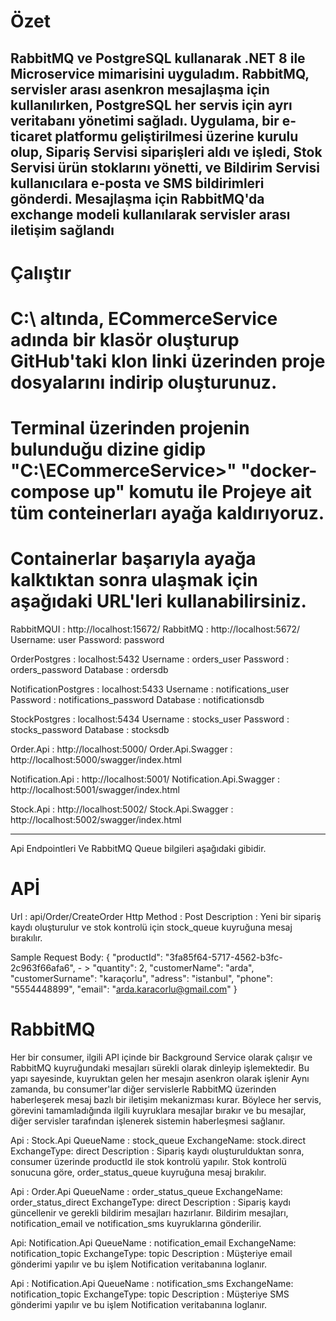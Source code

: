  # Özet
RabbitMQ ve PostgreSQL kullanarak .NET 8 ile Microservice mimarisini uyguladım. RabbitMQ, servisler arası asenkron mesajlaşma için kullanılırken, PostgreSQL her servis için ayrı veritabanı yönetimi sağladı. Uygulama, bir e-ticaret platformu geliştirilmesi üzerine kurulu olup, Sipariş Servisi siparişleri aldı ve işledi, Stok Servisi ürün stoklarını yönetti, ve Bildirim Servisi kullanıcılara e-posta ve SMS bildirimleri gönderdi. Mesajlaşma için RabbitMQ'da exchange modeli kullanılarak servisler arası iletişim sağlandı
-----------------------------------------------------------------------------------------------------------------------------------------------
# Çalıştır
# C:\ altında, ECommerceService adında bir klasör oluşturup GitHub'taki klon linki üzerinden proje dosyalarını indirip oluşturunuz.
# Terminal üzerinden projenin bulunduğu dizine gidip  "C:\ECommerceService>"  "docker-compose up" komutu ile Projeye ait tüm conteinerları ayağa kaldırıyoruz.

# Containerlar başarıyla ayağa kalktıktan sonra ulaşmak için aşağıdaki URL'leri kullanabilirsiniz.

RabbitMQUI : http://localhost:15672/
RabbitMQ   : http://localhost:5672/
  Username: user
  Password: password

OrderPostgres   : localhost:5432
  Username : orders_user
  Password : orders_password
  Database : ordersdb

NotificationPostgres   : localhost:5433
  Username : notifications_user
  Password : notifications_password
  Database : notificationsdb

StockPostgres   : localhost:5434
  Username : stocks_user
  Password : stocks_password
  Database : stocksdb

Order.Api : http://localhost:5000/
Order.Api.Swagger : http://localhost:5000/swagger/index.html

Notification.Api : http://localhost:5001/
Notification.Api.Swagger : http://localhost:5001/swagger/index.html

Stock.Api : http://localhost:5002/
Stock.Api.Swagger : http://localhost:5002/swagger/index.html

-----------------------------------------------------------------------------------------------------------------------------------------------

Api Endpointleri Ve RabbitMQ Queue bilgileri aşağıdaki gibidir.

# APİ
Url : api/Order/CreateOrder
Http Method : Post
Description : Yeni bir sipariş kaydı oluşturulur ve stok kontrolü için stock_queue kuyruğuna mesaj bırakılır.

Sample Request Body:
{
  "productId": "3fa85f64-5717-4562-b3fc-2c963f66afa6", - > 
  "quantity": 2,
  "customerName": "arda",
  "customerSurname": "karaçorlu",
  "adress": "istanbul",
  "phone": "5554448899",
  "email": "arda.karacorlu@gmail.com"
}

# RabbitMQ 
Her bir consumer, ilgili API içinde bir Background Service olarak çalışır ve RabbitMQ kuyruğundaki mesajları sürekli olarak dinleyip işlemektedir. Bu yapı sayesinde, kuyruktan gelen her mesajın asenkron olarak işlenir   Aynı zamanda, bu consumer'lar diğer servislerle RabbitMQ üzerinden haberleşerek mesaj bazlı bir iletişim mekanizması kurar. Böylece her servis, görevini tamamladığında ilgili kuyruklara mesajlar bırakır ve bu mesajlar, diğer servisler tarafından işlenerek sistemin haberleşmesi sağlanır.

Api : Stock.Api
QueueName : stock_queue
ExchangeName: stock.direct
ExchangeType: direct
Description : Sipariş kaydı oluşturulduktan sonra, consumer üzerinde productId ile stok kontrolü yapılır. Stok kontrolü sonucuna göre, order_status_queue kuyruğuna mesaj bırakılır.

Api : Order.Api
QueueName : order_status_queue
ExchangeName: order_status_direct
ExchangeType: direct
Description : Sipariş kaydı güncellenir ve gerekli bildirim mesajları hazırlanır. Bildirim mesajları, notification_email ve notification_sms kuyruklarına gönderilir.

Api: Notification.Api
QueueName : notification_email
ExchangeName: notification_topic
ExchangeType: topic
Description : Müşteriye email gönderimi yapılır ve bu işlem Notification veritabanına loglanır.

Api : Notification.Api
QueueName : notification_sms
ExchangeName: notification_topic
ExchangeType: topic
Description : Müşteriye SMS gönderimi yapılır ve bu işlem Notification veritabanına loglanır.





